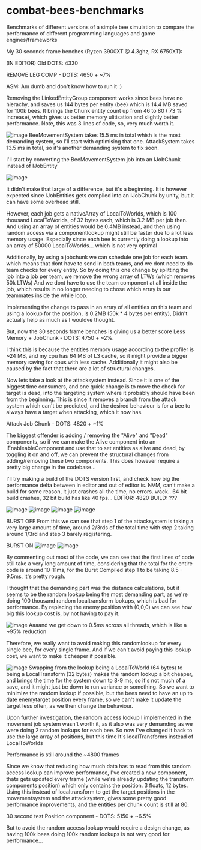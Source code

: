 # combat-bees-benchmarks
Benchmarks of different versions of a simple bee simulation to compare the performance of different programming languages and game engines/frameworks

My 30 seconds frame benches (Ryzen 3900XT @ 4.3ghz, RX 6750XT):

(IN EDITOR)
Old DOTS: 4330

REMOVE LEG COMP - DOTS: 4650 + ~7%

ASM: Am dumb and don't know how to run it :)

Removing the LinkedEntityGroup component works since bees have no hierachy, and saves us 144 bytes per entity (bee) which is 14.4 MB saved for 100k bees.
It brings the Chunk entity count up from 46 to 80 ( 73 % increase), which gives us better memory ulitisation and slightly better performance. 
Note, this was 3 lines of code, so, very much worth it.


![image](https://github.com/ThorWhitemountain/combat-bees-benchmarks/assets/72937268/fe7081d8-948c-40fc-9ee7-3e4b8ca4973f)
BeeMovementSystem takes 15.5 ms in total whish is the most demanding system, so I'll start with optimising that one.
AttackSystem takes 13.5 ms in total, so it's another demanding system to fix soon.

I'll start by converting the BeeMovementSystem job into an IJobChunk instead of IJobEntity

![image](https://github.com/ThorWhitemountain/combat-bees-benchmarks/assets/72937268/0d30bc1e-a7f8-44f4-9bd3-f151cd1133a4)

It didn't make that large of a difference, but it's a beginning. It is however expected since IJobEntities gets compiled into an IJobChunk by unity, but it can have some overhead still.

However, each job gets a nativeArray of LocalToWorlds, which is 100 thousand LocalToWorlds, of 32 bytes each, which is 3.2 MB per job then. And using an array of entities would be 0.4MB instead, and then using random access via a componentlookup might still be faster due to a lot less memory usage. 
Especially  since each bee is currently doing a lookup into an array of 50000 LocalToWorlds... which is not very optimal

Additionally, by using a jobchunk we can schedule one job for each team. which means that dont have to send in both teams, and we dont need to do team checks for every entity.
So by doing this one change by splitting the job into a job per team, we remove the wrong array of LTWs (which removes 50k LTWs)
And we dont have to use the team component at all inside the job, which results in no longer needing to chose which array is our teammates inside the while loop. 

Implementing the change to pass in an array of all entities on this team and using a lookup for the position, is 0.2MB (50k * 4 bytes per entity), Didn't actually help as much as I wouldve thought.

But, now the 30 seconds frame benches is giving us a better score
Less Memory + JobChunk - DOTS: 4750 + ~2%.

I think this is because the entities memory usage according to the profiler is ~24 MB, and my cpu has 64 MB of L3 cache, so it might provide a bigger memory saving for cpus with less cache.
Additionally it might also be caused by the fact that there are a lot of structural changes.


Now lets take a look at the attacksystem instead. Since it is one of the biggest time consumers, and one quick change is to move the check for target is dead, into the targeting system
where it probably should have been from the beginning. This is since it removes a branch from the attack system which can't be predicted, and the desired behaviour is for a bee to always have a target when attacking, which it now has.

Attack Job Chunk - DOTS: 4820 + ~1%


The biggest offender is adding / removing the "Alive" and "Dead" components, so if we can make the Alive component into an IEnableableComponent and use that to set entities as alive and dead, by toggling it on and off, we can prevent the structural changes from adding/removing these two components. This does however require a pretty big change in the codebase...


I'll try making a build of the DOTS version first, and check how big the performance delta between in editor and out of editor is.
NVM, can't make a build for some reason, it just crashes all the time, no errors. wack.. 64 bit build crashes, 32 bit build has like 40 fps...
EDITOR: 4820
BUILD: ???


![image](https://github.com/ThorWhitemountain/combat-bees-benchmarks/assets/72937268/f4d347fe-c694-45a5-925d-4350d451db1f)
![image](https://github.com/ThorWhitemountain/combat-bees-benchmarks/assets/72937268/03f35e7e-e7c6-45b0-84c6-e366bcbefc05)
![image](https://github.com/ThorWhitemountain/combat-bees-benchmarks/assets/72937268/5d0bee59-56c0-44b1-a065-86664c6df1d9)
![image](https://github.com/ThorWhitemountain/combat-bees-benchmarks/assets/72937268/cbbbc1c2-a168-4ed6-93b5-515aa600a8a9)

BURST OFF
From this we can see that step 1 of the attacksystem is taking a very large amount of time, around 2/3rds of the total time
with step 2 taking around 1/3rd and step 3 barely registering.

BURST ON
![image](https://github.com/ThorWhitemountain/combat-bees-benchmarks/assets/72937268/8f864926-5c37-48fd-9cc3-e8d63e79c7ca)
![image](https://github.com/ThorWhitemountain/combat-bees-benchmarks/assets/72937268/d0cfab81-bdb7-4f31-90b9-16e9df054cfb)

By commenting out most of the code, we can see that the first lines of code still take a very long amount of time, considering that the total for the entire code is around 10-11ms, for the 
Burst Compiled step 1 to be taking 8.5 - 9.5ms, it's pretty rough.

I thought that the demanding part was the distance calculations, but it seems to be the random lookup being the most demanding part, as we're doing 100 thousand random localtransform lookups, which is bad for performance. 
By replacing the enemy position with (0,0,0) we can see how big this lookup cost is, by not having to pay it.

![image](https://github.com/ThorWhitemountain/combat-bees-benchmarks/assets/72937268/54056a61-7555-4d48-88c0-07badedd7d8f)
Aaaand we get down to  0.5ms across all threads, which is like a ~95% reduction

Therefore, we really want to avoid making this randomlookup for every single bee, for every single frame.
And if we can't avoid paying this lookup cost, we want to make it cheaper if possible. 

![image](https://github.com/ThorWhitemountain/combat-bees-benchmarks/assets/72937268/2622aaec-a4f4-41a0-99b9-18f4e001a1ab)
Swapping from the lookup being a LocalToWorld (64 bytes) to being a LocalTransform (32 bytes) makes the random lookup a bit cheaper, and brings the time for the system down to 8-9 ms, 
so it's not much of a save, and it might just be down to run variance or something. 
So we want to minimize the random lookup if possible, but the bees need to have an up to date enemytarget position every frame, so we can't make it update the target less often,
as we then change the behaviour.

Upon further investigation, the random access lookup I implemented in the movement job system wasn't worth it, as it also was very demanding as we were doing 2 random lookups for each bee. 
So now I've changed it back to use the large array of positions, but this time It's localTransforms instead of LocalToWorlds

Performance is still around the ~4800 frames

Since we know that reducing how much data has to read from this random access lookup can improve performance, I've created a new component, thats gets updated every frame (while we're already updating the transform components position) which only contains the position. 3 floats, 12 bytes.
Using this instead of localtransform to get the target positions in the movementsystem and the attacksystem, gives some pretty good performance improvements, and the entities per chunk count is still at 80.

30 second test
Position component - DOTS: 5150 + ~6.5%


But to avoid the random access lookup would require a design change, as having 100k bees doing 100k random lookups is not very good for performance...

